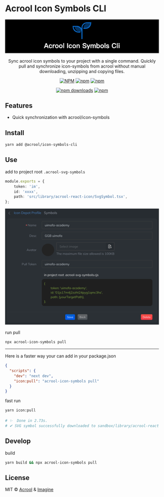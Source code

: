 # Acrool Icon Symbols CLI


<a href="https://github.com/acrool/acrool-icon-symbols-cli" title="Acrool Icon Symbols CLI - Fast custom img for Reactjs">
    <img src="https://raw.githubusercontent.com/acrool/acrool-icon-symbols-cli/main/public/og.png" alt="Acrool Icon Symbols CLI Logo"/>
</a>

<p align="center">
   Sync acrool icon symbols to your project with a single command.
   Quickly pull and synchronize icon-symbols from acrool without manual downloading, unzipping and copying files.
</p>

<div align="center">


[![NPM](https://img.shields.io/npm/v/@acrool/icon-symbols-cli.svg?style=for-the-badge)](https://www.npmjs.com/package/@acrool/icon-symbols-cli)
[![npm](https://img.shields.io/bundlejs/size/@acrool/icon-symbols-cli?style=for-the-badge)](https://github.com/acrool/@acrool/icon-symbols-cli/blob/main/LICENSE)
[![npm](https://img.shields.io/npm/l/@acrool/icon-symbols-cli?style=for-the-badge)](https://github.com/acrool/icon-symbols-cli/blob/main/LICENSE)

[![npm downloads](https://img.shields.io/npm/dm/@acrool/icon-symbols-cli.svg?style=for-the-badge)](https://www.npmjs.com/package/@acrool/icon-symbols-cli)
[![npm](https://img.shields.io/npm/dt/@acrool/icon-symbols-cli.svg?style=for-the-badge)](https://www.npmjs.com/package/@acrool/icon-symbols-cli)

</div>

## Features

- Quick synchronization with acrool/icon-symbols

## Install

```bash
yarn add @acrool/icon-symbols-cli
```

## Use

add to project root `.acrool-svg-symbols`

```ts
module.exports = {
    token: 'im',
    id: 'xxxx',
    path: 'src/library/acrool-react-icon/SvgSymbol.tsx',
};
```

<img src="https://raw.githubusercontent.com/acrool/acrool-icon-symbols-cli/main/public/setting.png" alt="Acrool setting"/>




run pull

```bash
npx acrool-icon-symbols pull
```

--- 

Here is a faster way
your can add in your package.json

```json
{
  "scripts": {
    "dev": "next dev",
    "icon:pull": "acrool-icon-symbols pull"
  }
}
```
fast run

```bash
yarn icon:pull

# ✨  Done in 2.73s.
# ✔ SVG symbol successfully downloaded to sandbox/library/acrool-react-icon/SvgSymbol.tsx
```



## Develop

build

```bash
yarn build && npx acrool-icon-symbols pull
```

## License

MIT © [Acrool](https://github.com/acrool) & [Imagine](https://github.com/imagine10255)
